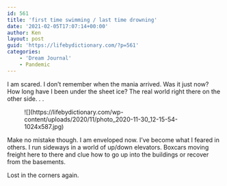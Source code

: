 ```yaml
---
id: 561
title: 'first time swimming / last time drowning'
date: '2021-02-05T17:07:14+00:00'
author: Ken
layout: post
guid: 'https://lifebydictionary.com/?p=561'
categories:
    - 'Dream Journal'
    - Pandemic
---
```


I am scared. I don’t remember when the mania arrived. Was it just now? How long have I been under the sheet ice? The real world right there on the other side. . .

<figure class="wp-block-image size-large">![](https://lifebydictionary.com/wp-content/uploads/2020/11/photo_2020-11-30_12-15-54-1024x587.jpg)</figure>Make no mistake though. I am enveloped now. I’ve become what I feared in others. I run sideways in a world of up/down elevators. Boxcars moving freight here to there and clue how to go up into the buildings or recover from the basements.

Lost in the corners again.